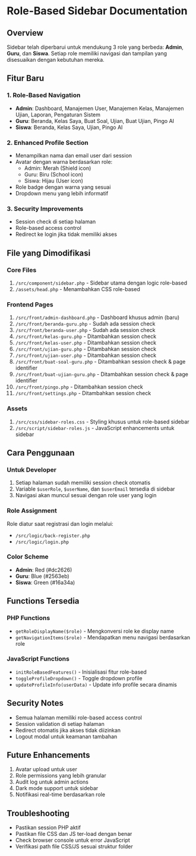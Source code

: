 # Role-Based Sidebar Documentation

## Overview
Sidebar telah diperbarui untuk mendukung 3 role yang berbeda: **Admin**, **Guru**, dan **Siswa**. Setiap role memiliki navigasi dan tampilan yang disesuaikan dengan kebutuhan mereka.

## Fitur Baru

### 1. Role-Based Navigation
- **Admin**: Dashboard, Manajemen User, Manajemen Kelas, Manajemen Ujian, Laporan, Pengaturan Sistem
- **Guru**: Beranda, Kelas Saya, Buat Soal, Ujian, Buat Ujian, Pingo AI
- **Siswa**: Beranda, Kelas Saya, Ujian, Pingo AI

### 2. Enhanced Profile Section
- Menampilkan nama dan email user dari session
- Avatar dengan warna berdasarkan role:
  - Admin: Merah (Shield icon)
  - Guru: Biru (School icon)
  - Siswa: Hijau (User icon)
- Role badge dengan warna yang sesuai
- Dropdown menu yang lebih informatif

### 3. Security Improvements
- Session check di setiap halaman
- Role-based access control
- Redirect ke login jika tidak memiliki akses

## File yang Dimodifikasi

### Core Files
1. `/src/component/sidebar.php` - Sidebar utama dengan logic role-based
2. `/assets/head.php` - Menambahkan CSS role-based

### Frontend Pages
1. `/src/front/admin-dashboard.php` - Dashboard khusus admin (baru)
2. `/src/front/beranda-guru.php` - Sudah ada session check
3. `/src/front/beranda-user.php` - Sudah ada session check
4. `/src/front/kelas-guru.php` - Ditambahkan session check
5. `/src/front/kelas-user.php` - Ditambahkan session check
6. `/src/front/ujian-guru.php` - Ditambahkan session check
7. `/src/front/ujian-user.php` - Ditambahkan session check
8. `/src/front/buat-soal-guru.php` - Ditambahkan session check & page identifier
9. `/src/front/buat-ujian-guru.php` - Ditambahkan session check & page identifier
10. `/src/front/pingo.php` - Ditambahkan session check
11. `/src/front/settings.php` - Ditambahkan session check

### Assets
1. `/src/css/sidebar-roles.css` - Styling khusus untuk role-based sidebar
2. `/src/script/sidebar-roles.js` - JavaScript enhancements untuk sidebar

## Cara Penggunaan

### Untuk Developer
1. Setiap halaman sudah memiliki session check otomatis
2. Variable `$userRole`, `$userName`, dan `$userEmail` tersedia di sidebar
3. Navigasi akan muncul sesuai dengan role user yang login

### Role Assignment
Role diatur saat registrasi dan login melalui:
- `/src/logic/back-register.php`
- `/src/logic/login.php`

### Color Scheme
- **Admin**: Red (#dc2626)
- **Guru**: Blue (#2563eb)  
- **Siswa**: Green (#16a34a)

## Functions Tersedia

### PHP Functions
- `getRoleDisplayName($role)` - Mengkonversi role ke display name
- `getNavigationItems($role)` - Mendapatkan menu navigasi berdasarkan role

### JavaScript Functions
- `initRoleBasedFeatures()` - Inisialisasi fitur role-based
- `toggleProfileDropdown()` - Toggle dropdown profile
- `updateProfileInfo(userData)` - Update info profile secara dinamis

## Security Notes
- Semua halaman memiliki role-based access control
- Session validation di setiap halaman
- Redirect otomatis jika akses tidak diizinkan
- Logout modal untuk keamanan tambahan

## Future Enhancements
1. Avatar upload untuk user
2. Role permissions yang lebih granular
3. Audit log untuk admin actions
4. Dark mode support untuk sidebar
5. Notifikasi real-time berdasarkan role

## Troubleshooting
- Pastikan session PHP aktif
- Pastikan file CSS dan JS ter-load dengan benar
- Check browser console untuk error JavaScript
- Verifikasi path file CSS/JS sesuai struktur folder
